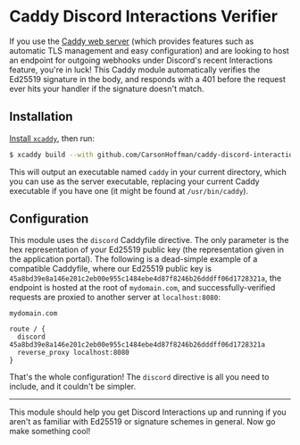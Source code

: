 # Caddy Discord Interactions Verifier

If you use the [Caddy web server](https://caddyserver.com/) (which provides features such as automatic TLS management and easy configuration) and are looking to host an endpoint for outgoing webhooks under Discord's recent Interactions feature, you're in luck! This Caddy module automatically verifies the Ed25519 signature in the body, and responds with a 401 before the request ever hits your handler if the signature doesn't match.

## Installation

[Install `xcaddy`](https://github.com/caddyserver/xcaddy#install), then run:

```bash
$ xcaddy build --with github.com/CarsonHoffman/caddy-discord-interactions-verifier
```

This will output an executable named `caddy` in your current directory, which you can use as the server executable, replacing your current Caddy executable if you have one (it might be found at `/usr/bin/caddy`).

## Configuration

This module uses the `discord` Caddyfile directive. The only parameter is the hex representation of your Ed25519 public key (the representation given in the application portal). The following is a dead-simple example of a compatible Caddyfile, where our Ed25519 public key is `45a8bd39e8a146e201c2eb00e955c1484ebe4d87f8246b26dddff06d1728321a`, the endpoint is hosted at the root of `mydomain.com`, and successfully-verified requests are proxied to another server at `localhost:8080`:

```
mydomain.com

route / {
  discord 45a8bd39e8a146e201c2eb00e955c1484ebe4d87f8246b26dddff06d1728321a
  reverse_proxy localhost:8080
}
```

That's the whole configuration! The `discord` directive is all you need to include, and it couldn't be simpler.

---

This module should help you get Discord Interactions up and running if you aren't as familiar with Ed25519 or signature schemes in general. Now go make something cool!